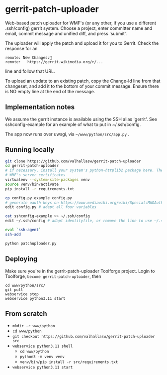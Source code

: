 gerrit-patch-uploader
=====================

Web-based patch uploader for WMF's (or any other, if you use a different .ssh/config) gerrit
system. Choose a project, enter committer name and email, commit message and unified diff, and
press 'submit'.

The uploader will apply the patch and upload it for you to Gerrit. Check the response for an 
```
remote: New Changes:
remote:   https://gerrit.wikimedia.org/r/...
```

line and follow that URL.


To upload an update to an existing patch, copy the Change-Id line from that changeset, and add it to the
bottom of your commit message. Ensure there is NO empty line at the end of the message.

Implementation notes
--------------------
We assume the gerrit instance is available using the SSH alias 'gerrit'. See sshconfig-example for an
example of what to put in ~/.ssh/config.

The app now runs over uwsgi, via `~/www/python/src/app.py` .


Running locally
------------
```bash
git clone https://github.com/valhallasw/gerrit-patch-uploader
cd gerrit-patch-uploader
# if necessary, install your system's python-httplib2 package here. The one on pypi doesn't have
# WMF's server certificates
virtualenv --system-site-packages venv
source venv/bin/activate
pip install -r requirements.txt

cp config.py.example config.py
# generate oauth keys on https://www.mediawiki.org/wiki/Special:MWOAuthConsumerRegistration, or just fill in empty values
edit config.py # adapt all four variables

cat sshconfig-example >> ~/.ssh/config
edit ~/.ssh/config # adapt identityfile, or remove the line to use ~/.ssh/id_rsa et al.

eval `ssh-agent`
ssh-add

python patchuploader.py
```

Deploying
---------
Make sure you're in the gerrit-patch-uploader Toolforge project. Login to Toolforge, `become gerrit-patch-uploader`, then
```
cd www/python/src/
git pull
webservice stop
webservice python3.11 start
```


From scratch
------------

- `mkdir -r www/python`
- `cd www/python`
- `git checkout https://github.com/valhallasw/gerrit-patch-uploader src`
- `webservice python3.11 shell`
  - `cd www/python`
  - `python3 -m venv venv`
  - `venv/bin/pip install -r src/requirements.txt`
- `webservice python3.11 start`
